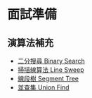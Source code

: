 # 面試準備

## 演算法補充

- [二分搜尋 Binary Search](./Notes/二分搜尋.md)
- [掃描線算法 Line Sweep](./Notes/掃描線算法.md)
- [線段樹 Segment Tree](./Notes/線段樹.md)
- [並查集 Union Find](./Notes/並查集.md)